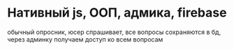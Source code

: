 # Нативный js, ООП, адмика, firebase
обычный опросник, юсер спрашивает, все вопросы сохраняются в бд, через админку получаем доступ ко всем вопросам
